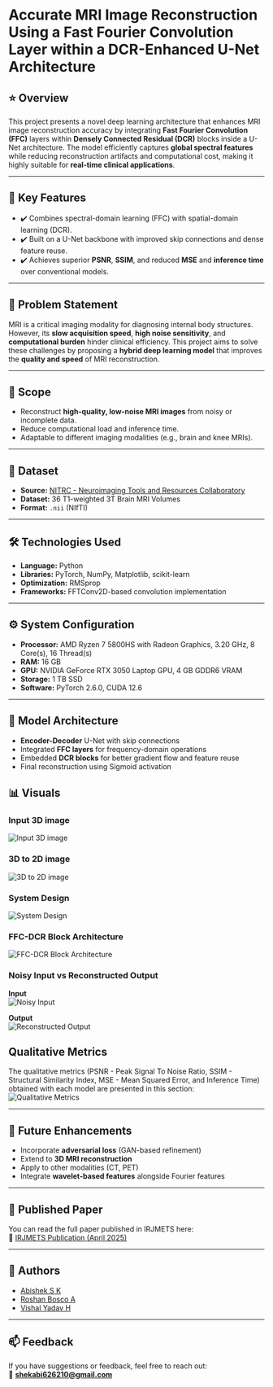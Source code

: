 
# Accurate MRI Image Reconstruction Using a Fast Fourier Convolution Layer within a DCR-Enhanced U-Net Architecture

## ⭐ Overview
This project presents a novel deep learning architecture that enhances MRI image reconstruction accuracy by integrating **Fast Fourier Convolution (FFC)** layers within **Densely Connected Residual (DCR)** blocks inside a U-Net architecture. The model efficiently captures **global spectral features** while reducing reconstruction artifacts and computational cost, making it highly suitable for **real-time clinical applications**.

---

## 🧠 Key Features

- ✔️ Combines spectral-domain learning (FFC) with spatial-domain learning (DCR).
- ✔️ Built on a U-Net backbone with improved skip connections and dense feature reuse.
- ✔️ Achieves superior **PSNR**, **SSIM**, and reduced **MSE** and **inference time** over conventional models.

---

## 🩻 Problem Statement
MRI is a critical imaging modality for diagnosing internal body structures. However, its **slow acquisition speed**, **high noise sensitivity**, and **computational burden** hinder clinical efficiency. This project aims to solve these challenges by proposing a **hybrid deep learning model** that improves the **quality and speed** of MRI reconstruction.

---

## 🔬 Scope
- Reconstruct **high-quality, low-noise MRI images** from noisy or incomplete data.
- Reduce computational load and inference time.
- Adaptable to different imaging modalities (e.g., brain and knee MRIs).

---

## 📂 Dataset

- **Source:** [NITRC - Neuroimaging Tools and Resources Collaboratory](https://www.nitrc.org/frs/?group_id=899)
- **Dataset:** 36 T1-weighted 3T Brain MRI Volumes
- **Format:** `.nii` (NIfTI)

---

## 🛠️ Technologies Used

- **Language:** Python
- **Libraries:** PyTorch, NumPy, Matplotlib, scikit-learn
- **Optimization:** RMSprop
- **Frameworks:** FFTConv2D-based convolution implementation

---

## ⚙️ System Configuration

- **Processor:** AMD Ryzen 7 5800HS with Radeon Graphics, 3.20 GHz, 8 Core(s), 16 Thread(s) 
- **RAM:** 16 GB  
- **GPU:** NVIDIA GeForce RTX 3050 Laptop GPU, 4 GB GDDR6 VRAM
- **Storage:** 1 TB SSD  
- **Software:** PyTorch 2.6.0, CUDA 12.6

---

## 🧪 Model Architecture

- **Encoder-Decoder** U-Net with skip connections
- Integrated **FFC layers** for frequency-domain operations
- Embedded **DCR blocks** for better gradient flow and feature reuse
- Final reconstruction using Sigmoid activation

## 📊 Visuals

### Input 3D image
![Input 3D image](https://raw.githubusercontent.com/S-K-Abishek/Accurate-MRI-Reconstruction-Using-Fast-Fourier-Convolution-in-a-DCR-Enhanced-U-Net-Architecture/main/Output/3D.png)

### 3D to 2D image
![3D to 2D image](https://raw.githubusercontent.com/S-K-Abishek/Accurate-MRI-Reconstruction-Using-Fast-Fourier-Convolution-in-a-DCR-Enhanced-U-Net-Architecture/main/Output/Data.jpg)

### System Design  
![System Design](https://raw.githubusercontent.com/S-K-Abishek/Accurate-MRI-Reconstruction-Using-Fast-Fourier-Convolution-in-a-DCR-Enhanced-U-Net-Architecture/main/Output/System%20Design.jpg)

### FFC-DCR Block Architecture  
![FFC-DCR Block Architecture](https://raw.githubusercontent.com/S-K-Abishek/Accurate-MRI-Reconstruction-Using-Fast-Fourier-Convolution-in-a-DCR-Enhanced-U-Net-Architecture/main/Output/FFC-DCR%20archictecture.png)

### Noisy Input vs Reconstructed Output  
**Input**  
![Noisy Input](https://raw.githubusercontent.com/S-K-Abishek/Accurate-MRI-Reconstruction-Using-Fast-Fourier-Convolution-in-a-DCR-Enhanced-U-Net-Architecture/main/Output/Noisy%20Input.jpg)

**Output**  
![Reconstructed Output](https://raw.githubusercontent.com/S-K-Abishek/Accurate-MRI-Reconstruction-Using-Fast-Fourier-Convolution-in-a-DCR-Enhanced-U-Net-Architecture/main/Output/Noisy%20Output.jpg)

## Qualitative Metrics
The qualitative metrics (PSNR - Peak Signal To Noise Ratio, SSIM - Structural Similarity Index, MSE - Mean Squared Error, and Inference Time) obtained with each model are presented in this section:
![Qualitative Metrics](https://raw.githubusercontent.com/S-K-Abishek/Accurate-MRI-Reconstruction-Using-Fast-Fourier-Convolution-in-a-DCR-Enhanced-U-Net-Architecture/main/Output/Final%20Comparitive%20study.jpg)

---

## 🚀 Future Enhancements

- Incorporate **adversarial loss** (GAN-based refinement)
- Extend to **3D MRI reconstruction**
- Apply to other modalities (CT, PET)
- Integrate **wavelet-based features** alongside Fourier features

---

## 📄 Published Paper

You can read the full paper published in IRJMETS here:  
🔗 [IRJMETS Publication (April 2025)](https://www.irjmets.com/uploadedfiles/paper//issue_4_april_2025/74233/final/fin_irjmets1746586232.pdf)

---

## 🤝 Authors

- [Abishek S K](https://github.com/S-K-Abishek)
- [Roshan Bosco A](mailto:ra1236@srmist.edu.in)
- [Vishal Yadav H](mailto:vh5329@srmist.edu.in)

---

## 📫 Feedback
If you have suggestions or feedback, feel free to reach out:  
📧 **shekabi626210@gmail.com**
